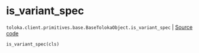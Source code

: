 # is_variant_spec
`toloka.client.primitives.base.BaseTolokaObject.is_variant_spec` | [Source code](https://github.com/Toloka/toloka-kit/blob/v1.2.1/src/client/primitives/base.py#L245)

```python
is_variant_spec(cls)
```

